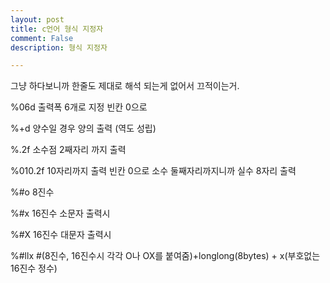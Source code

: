 ```yaml
---
layout: post
title: c언어 형식 지정자
comment: False
description: 형식 지정자

---
```



그냥 하다보니까 한줄도 제대로 해석 되는게 없어서 끄적이는거.

%06d	  출력폭 6개로 지정 빈칸 0으로

%+d   	양수일 경우 양의  출력 (역도 성립)

%.2f  	소수점 2째자리 까지 출력

%010.2f	10자리까지 출력 빈칸 0으로 소수 둘째자리까지니까 실수 8자리 출력

%#o	    8진수

%#x	    16진수 소문자 출력시

%#X	    16진수 대문자 출력시

%#llx   #(8진수, 16진수시 각각 O나 OX를 붙여줌)+longlong(8bytes) + x(부호없는 16진수 정수)
